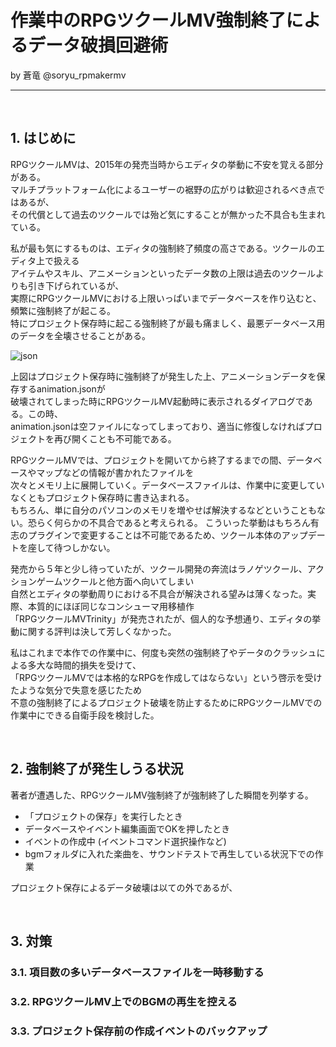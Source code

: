 # 作業中のRPGツクールMV強制終了によるデータ破損回避術

by 蒼竜 @soryu_rpmakermv

-------------------------------------------------

<br>

## 1. はじめに

RPGツクールMVは、2015年の発売当時からエディタの挙動に不安を覚える部分がある。  
マルチプラットフォーム化によるユーザーの裾野の広がりは歓迎されるべき点ではあるが、   
その代償として過去のツクールでは殆ど気にすることが無かった不具合も生まれている。

私が最も気にするものは、エディタの強制終了頻度の高さである。ツクールのエディタ上で扱える  
アイテムやスキル、アニメーションといったデータ数の上限は過去のツクールよりも引き下げられているが、  
実際にRPGツクールMVにおける上限いっぱいまでデータベースを作り込むと、頻繁に強制終了が起こる。   
特にプロジェクト保存時に起こる強制終了が最も痛ましく、最悪データベース用のデータを全壊させることがある。

![json](https://user-images.githubusercontent.com/64351233/80788333-c5b3cd00-8bc3-11ea-9d11-bd549341cf43.png)   

上図はプロジェクト保存時に強制終了が発生した上、アニメーションデータを保存するanimation.jsonが     
破壊されてしまった時にRPGツクールMV起動時に表示されるダイアログである。この時、    
animation.jsonは空ファイルになってしまっており、適当に修復しなければプロジェクトを再び開くことも不可能である。   

RPGツクールMVでは、プロジェクトを開いてから終了するまでの間、データベースやマップなどの情報が書かれたファイルを   
次々とメモリ上に展開していく。データベースファイルは、作業中に変更していなくともプロジェクト保存時に書き込まれる。     
もちろん、単に自分のパソコンのメモリを増やせば解決するなどということもない。恐らく何らかの不具合であると考えられる。
こういった挙動はもちろん有志のプラグインで変更することは不可能であるため、ツクール本体のアップデートを座して待つしかない。

発売から５年と少し待っていたが、ツクール開発の奔流はラノゲツクール、アクションゲームツクールと他方面へ向いてしまい   
自然とエディタの挙動周りにおける不具合が解決される望みは薄くなった。実際、本質的にほぼ同じなコンシューマ用移植作  
「RPGツクールMVTrinity」が発売されたが、個人的な予想通り、エディタの挙動に関する評判は決して芳しくなかった。

私はこれまで本作での作業中に、何度も突然の強制終了やデータのクラッシュによる多大な時間的損失を受けて、  
「RPGツクールMVでは本格的なRPGを作成してはならない」という啓示を受けたような気分で失意を感じたため   
不意の強制終了によるプロジェクト破壊を防止するためにRPGツクールMVでの作業中にできる自衛手段を検討した。


<br>

## 2. 強制終了が発生しうる状況
著者が遭遇した、RPGツクールMV強制終了が強制終了した瞬間を列挙する。

- 「プロジェクトの保存」を実行したとき
- データベースやイベント編集画面でOKを押したとき
- イベントの作成中 (イベントコマンド選択操作など)
- bgmフォルダに入れた楽曲を、サウンドテストで再生している状況下での作業

プロジェクト保存によるデータ破壊は以ての外であるが、

<br>

## 3. 対策

### 3.1. 項目数の多いデータベースファイルを一時移動する

### 3.2. RPGツクールMV上でのBGMの再生を控える

### 3.3. プロジェクト保存前の作成イベントのバックアップ
